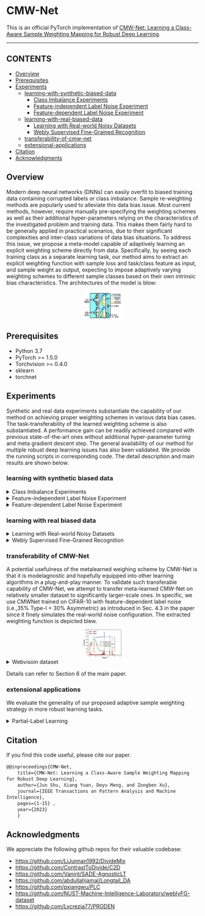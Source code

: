 # CMW-Net
This is an official PyTorch implementation of [CMW-Net: Learning a Class-Aware Sample Weighting Mapping for Robust Deep Learning](https://arxiv.org/pdf/2202.05613.pdf).
****
## CONTENTS

* [Overview](#overview)
* [Prerequisites](#prerequisites)
* [Experiments](#experiments)
    * [learning-with-synthetic-biased-data](#learning-with-synthetic-biased-data)
        * [Class Imbalance Experiments](#Class-Imbalance-Experiments)
        * [Feature-independent Label Noise Experiment](#Feature-independent-Label-Noise-Experiment)
        * [Feature-dependent Label Noise Experiment](#Feature-dependent-Label-Noise-Experiment)
    * [learning-with-real-biased-data](#learning-with-real-biased-data)
        * [Learning with Real-world Noisy Datasets](#Learning-with-Real-world-Noisy-Datasets)
        * [Webly Supervised Fine-Grained Recognition](#Webly-Supervised-Fine-Grained-Recognition)
    * [transferability-of-cmw-net](#transferability-of-cmw-net)
    * [extensional-applications](#extensional-applications)
        <!-- * [Partial-Label Learning](#Partial-Label_Learning) -->
* [Citation](#citation)
* [Acknowledgments](#acknowledgments)

## Overview

Modern deep neural networks (DNNs) can easily overfit to biased training data containing corrupted labels or class imbalance.
Sample re-weighting methods are popularly used to alleviate this data bias issue. Most current methods, however, require manually
pre-specifying the weighting schemes as well as their additional hyper-parameters relying on the characteristics of the investigated
problem and training data. This makes them fairly hard to be generally applied in practical scenarios, due to their significant complexities
and inter-class variations of data bias situations. To address this issue, we propose a meta-model capable of adaptively learning an explicit weighting scheme directly from data. Specifically, by seeing each training class as a separate learning task, our method aims to extract an explicit weighting function with sample loss and task/class feature as input, and sample weight as output, expecting to impose adaptively varying weighting schemes to different sample classes based on their own intrinsic bias characteristics. The architectures of the model is blow:
<div  align="center">    
    <img src="fig/weightnet_class.jpg" width="20%" height="20%" align=center />
</div>

## Prerequisites
* Python 3.7
* PyTorch >= 1.5.0
* Torchvision >= 0.4.0
* sklearn
* torchnet
    
## Experiments
Synthetic and real data experiments substantiate the capability of our method on achieving proper weighting schemes in various data bias cases. The task-transferability of the learned weighting scheme is also substantiated. A performance gain can be readily achieved
compared with previous state-of-the-art ones without additional hyper-parameter tuning and meta gradient descent step. The general availability of our method for multiple robust deep learning issues has also been validated. We provide the running scripts in corresponding code. The detail description and main results are shown below.

### learning with synthetic biased data
<details>
  <summary> <a id='Class-Imbalance-Experiments'>Class Imbalance Experiments</a></summary>

You can repeat the results of Class Imbalance Experiments(TABLE 1 in the paper) by

```
cd section4/Class_Imbalance
bash table1.sh
```

The main results are shown below:
<style type="text/css">
.tg  {border-collapse:collapse;border-spacing:0;}
.tg td{border-color:black;border-style:solid;border-width:1px;font-family:Arial, sans-serif;font-size:14px;
  overflow:hidden;padding:10px 20px;word-break:normal;}
.tg th{border-color:black;border-style:solid;border-width:1px;font-family:Arial, sans-serif;font-size:14px;
  font-weight:normal;overflow:hidden;padding:10px 20px;word-break:normal;}
.tg .tg-c3ow{border-color:inherit;text-align:center;vertical-align:top}
.tg .tg-0pky{border-color:inherit;text-align:left;vertical-align:top}
.tg .tg-7btt{border-color:inherit;font-weight:bold;text-align:center;vertical-align:top}
</style>
<table class="tg">
<thead>
  <tr>
    <th class="tg-0pky">Dataset Name </th>
    <th class="tg-c3ow" colspan="6">CIFAR-10-LT </th>
    <th class="tg-c3ow" colspan="6">CIFAR-100-LT</th>
  </tr>
</thead>
<tbody>
  <tr>
    <td class="tg-0pky">Imbalance factor </td>
    <td class="tg-c3ow">200 </td>
    <td class="tg-c3ow">100 </td>
    <td class="tg-c3ow">50 </td>
    <td class="tg-c3ow">20 </td>
    <td class="tg-c3ow">10 </td>
    <td class="tg-c3ow">1 </td>
    <td class="tg-c3ow">200 </td>
    <td class="tg-c3ow">100 </td>
    <td class="tg-c3ow">50 </td>
    <td class="tg-c3ow">20 </td>
    <td class="tg-c3ow">10 </td>
    <td class="tg-c3ow">1</td>
  </tr>
  <tr>
    <td class="tg-0pky">ERM </td>
    <td class="tg-c3ow">34.32 </td>
    <td class="tg-c3ow">29.64 </td>
    <td class="tg-c3ow">25.19 </td>
    <td class="tg-c3ow">17.77 </td>
    <td class="tg-c3ow">13.61 </td>
    <td class="tg-c3ow">7.53 </td>
    <td class="tg-c3ow">65.16 </td>
    <td class="tg-c3ow">61.68 </td>
    <td class="tg-c3ow">56.15 </td>
    <td class="tg-c3ow">48.86 </td>
    <td class="tg-c3ow">44.29 </td>
    <td class="tg-c3ow">29.50</td>
  </tr>
  <tr>
    <td class="tg-0pky">Focal loss</td>
    <td class="tg-c3ow">34.71 </td>
    <td class="tg-c3ow">29.62 </td>
    <td class="tg-c3ow">23.29 </td>
    <td class="tg-c3ow">17.24 </td>
    <td class="tg-c3ow">13.34 </td>
    <td class="tg-c3ow">6.97 </td>
    <td class="tg-c3ow">64.38 </td>
    <td class="tg-c3ow">61.59 </td>
    <td class="tg-c3ow">55.68 </td>
    <td class="tg-c3ow">48.05 </td>
    <td class="tg-c3ow">44.22 </td>
    <td class="tg-c3ow">28.85</td>
  </tr>
  <tr>
    <td class="tg-0pky">CB loss</td>
    <td class="tg-c3ow">31.11 </td>
    <td class="tg-c3ow">27.63 </td>
    <td class="tg-c3ow">21.95 </td>
    <td class="tg-c3ow">15.64 </td>
    <td class="tg-c3ow">13.23 </td>
    <td class="tg-c3ow">7.53 </td>
    <td class="tg-c3ow">64.44 </td>
    <td class="tg-c3ow">61.23 </td>
    <td class="tg-c3ow">55.21 </td>
    <td class="tg-c3ow">48.06 </td>
    <td class="tg-c3ow">42.43 </td>
    <td class="tg-c3ow">29.37</td>
  </tr>
  <tr>
    <td class="tg-0pky">LDAM loss</td>
    <td class="tg-c3ow">- </td>
    <td class="tg-c3ow">26.65 </td>
    <td class="tg-c3ow">- </td>
    <td class="tg-c3ow">- </td>
    <td class="tg-c3ow">13.04 </td>
    <td class="tg-c3ow">- </td>
    <td class="tg-c3ow">60.40 </td>
    <td class="tg-c3ow">- </td>
    <td class="tg-c3ow">- </td>
    <td class="tg-c3ow">- </td>
    <td class="tg-c3ow">43.09 </td>
    <td class="tg-c3ow">-</td>
  </tr>
  <tr>
    <td class="tg-0pky">L2RW</td>
    <td class="tg-c3ow">33.49 </td>
    <td class="tg-c3ow">25.84 </td>
    <td class="tg-c3ow">21.07 </td>
    <td class="tg-c3ow">16.90 </td>
    <td class="tg-c3ow">14.81 </td>
    <td class="tg-c3ow">10.75 </td>
    <td class="tg-c3ow">66.62 </td>
    <td class="tg-c3ow">59.77 </td>
    <td class="tg-c3ow">55.56 </td>
    <td class="tg-c3ow">48.36 </td>
    <td class="tg-c3ow">46.27 </td>
    <td class="tg-c3ow">35.89</td>
  </tr>
  <tr>
    <td class="tg-0pky">MW-Net </td>
    <td class="tg-c3ow">32.80 </td>
    <td class="tg-c3ow">26.43 </td>
    <td class="tg-c3ow">20.90 </td>
    <td class="tg-c3ow">15.55 </td>
    <td class="tg-c3ow">12.45 </td>
    <td class="tg-c3ow">7.19 </td>
    <td class="tg-c3ow">63.38 </td>
    <td class="tg-c3ow">58.39 </td>
    <td class="tg-c3ow">54.34 </td>
    <td class="tg-c3ow">46.96 </td>
    <td class="tg-c3ow">41.09 </td>
    <td class="tg-c3ow">29.90</td>
  </tr>
  <tr>
    <td class="tg-0pky">MCW with CE loss</td>
    <td class="tg-c3ow">29.34 </td>
    <td class="tg-c3ow">23.59 </td>
    <td class="tg-c3ow">19.49 </td>
    <td class="tg-c3ow">13.54 </td>
    <td class="tg-c3ow">11.15 </td>
    <td class="tg-7btt">7.21 </td>
    <td class="tg-7btt">60.69 </td>
    <td class="tg-c3ow">56.65 </td>
    <td class="tg-c3ow">51.47 </td>
    <td class="tg-c3ow">44.38 </td>
    <td class="tg-c3ow">40.42 </td>
    <td class="tg-c3ow">-</td>
  </tr>
  <tr>
    <td class="tg-0pky">CMW-Net with CE loss </td>
    <td class="tg-7btt">27.80 </td>
    <td class="tg-7btt">21.15 </td>
    <td class="tg-7btt">17.26 </td>
    <td class="tg-7btt">12.45 </td>
    <td class="tg-7btt">10.97 </td>
    <td class="tg-c3ow">8.30 </td>
    <td class="tg-c3ow">60.85 </td>
    <td class="tg-7btt">55.25 </td>
    <td class="tg-7btt">49.73 </td>
    <td class="tg-7btt">43.06 </td>
    <td class="tg-7btt">39.41 </td>
    <td class="tg-c3ow">30.81</td>
  </tr>
  <tr>
    <td class="tg-0pky">MCW with LDAM loss</td>
    <td class="tg-7btt">25.10 </td>
    <td class="tg-c3ow">20.00 </td>
    <td class="tg-c3ow">17.77 </td>
    <td class="tg-c3ow">15.63 </td>
    <td class="tg-c3ow">12.60 </td>
    <td class="tg-c3ow">10.29 </td>
    <td class="tg-c3ow">60.47 </td>
    <td class="tg-c3ow">55.92 </td>
    <td class="tg-7btt">50.84 </td>
    <td class="tg-c3ow">47.62 </td>
    <td class="tg-c3ow">42.00 </td>
    <td class="tg-c3ow">-</td>
  </tr>
  <tr>
    <td class="tg-0pky">CMW-Net with LDAM loss </td>
    <td class="tg-c3ow">25.57 </td>
    <td class="tg-7btt">19.95 </td>
    <td class="tg-7btt">17.66 </td>
    <td class="tg-7btt">13.08 </td>
    <td class="tg-7btt">11.42 </td>
    <td class="tg-7btt">7.04 </td>
    <td class="tg-7btt">59.81 </td>
    <td class="tg-7btt">55.87 </td>
    <td class="tg-c3ow">51.14 </td>
    <td class="tg-7btt">45.26 </td>
    <td class="tg-7btt">40.32 </td>
    <td class="tg-7btt">29.19</td>
  </tr>
  <tr>
    <td class="tg-0pky">SADE</td>
    <td class="tg-c3ow">19.37 </td>
    <td class="tg-c3ow">16.78 </td>
    <td class="tg-c3ow">14.81 </td>
    <td class="tg-c3ow">11.78 </td>
    <td class="tg-c3ow">9.88 </td>
    <td class="tg-c3ow">7.72 </td>
    <td class="tg-c3ow">54.78 </td>
    <td class="tg-c3ow">50.20 </td>
    <td class="tg-c3ow">46.12 </td>
    <td class="tg-c3ow">40.06 </td>
    <td class="tg-c3ow">36.40 </td>
    <td class="tg-c3ow">28.08</td>
  </tr>
  <tr>
    <td class="tg-0pky">CMW-Net with SADE </td>
    <td class="tg-7btt">19.11 </td>
    <td class="tg-7btt">16.04 </td>
    <td class="tg-7btt">13.54 </td>
    <td class="tg-7btt">10.25 </td>
    <td class="tg-7btt">9.39 </td>
    <td class="tg-7btt">5.39 </td>
    <td class="tg-7btt">54.59 </td>
    <td class="tg-7btt">49.50 </td>
    <td class="tg-7btt">46.01 </td>
    <td class="tg-7btt">39.42 </td>
    <td class="tg-7btt">34.78 </td>
    <td class="tg-7btt">27.50</td>
  </tr>
</tbody>
</table>

Details can refer to Section 4.1 of the main paper.

</details>

<details>
  <summary> <a id='Feature-independent-Label-Noise-Experiment'>Feature-independent Label Noise Experiment</a> </summary>


You can repeat the results of Feature-independent Label Noise Experiment(TABLE 2 and TABLE 3 in the paper) by

```
cd section4/Feature-independent_Label_Noise
bash table2.sh
```
The main results are shown below:
<style type="text/css">
.tg  {border-collapse:collapse;border-spacing:0;}
.tg td{border-color:black;border-style:solid;border-width:1px;font-family:Arial, sans-serif;font-size:14px;
  overflow:hidden;padding:10px 5px;word-break:normal;}
.tg th{border-color:black;border-style:solid;border-width:1px;font-family:Arial, sans-serif;font-size:14px;
  font-weight:normal;overflow:hidden;padding:10px 5px;word-break:normal;}
.tg .tg-9wq8{border-color:inherit;text-align:center;vertical-align:middle}
.tg .tg-uzvj{border-color:inherit;font-weight:bold;text-align:center;vertical-align:middle}
</style>
<table class="tg">
<thead>
  <tr>
    <th class="tg-9wq8" rowspan="2">Datasets</th>
    <th class="tg-9wq8" rowspan="2">Noise</th>
    <th class="tg-9wq8" colspan="4">Symmetric Noise</th>
    <th class="tg-9wq8" colspan="4">Asymmetric Noise</th>
  </tr>
  <tr>
    <th class="tg-9wq8">0.2</th>
    <th class="tg-9wq8">0.4</th>
    <th class="tg-9wq8">0.6</th>
    <th class="tg-9wq8">0.8</th>
    <th class="tg-9wq8">0.2</th>
    <th class="tg-9wq8">0.4</th>
    <th class="tg-9wq8">0.6</th>
    <th class="tg-9wq8">0.8</th>
  </tr>
</thead>
<tbody>
  <tr>
    <td class="tg-9wq8" rowspan="9">CIFAR-10</td>
    <td class="tg-9wq8">ERM </td>
    <td class="tg-9wq8">86.98 ± 0.12 </td>
    <td class="tg-9wq8">77.52 ± 0.41 </td>
    <td class="tg-9wq8">73.63 ± 0.85 </td>
    <td class="tg-9wq8">53.82 ± 1.04 </td>
    <td class="tg-9wq8">83.60 ± 0.24 </td>
    <td class="tg-9wq8">77.85 ± 0.98 </td>
    <td class="tg-9wq8">69.69 ± 0.72 </td>
    <td class="tg-9wq8">55.20 ± 0.28</td>
  </tr>
  <tr>
    <td class="tg-9wq8">Forward</td>
    <td class="tg-9wq8">87.99 ± 0.36 </td>
    <td class="tg-9wq8">83.25 ± 0.38 </td>
    <td class="tg-9wq8">74.96 ± 0.65 </td>
    <td class="tg-9wq8">54.64 ± 0.44 </td>
    <td class="tg-9wq8">91.34 ± 0.28 </td>
    <td class="tg-9wq8">89.87 ± 0.61 </td>
    <td class="tg-9wq8">87.24 ± 0.96 </td>
    <td class="tg-9wq8">81.07 ± 1.92</td>
  </tr>
  <tr>
    <td class="tg-9wq8">GCE</td>
    <td class="tg-9wq8">89.99 ± 0.16 </td>
    <td class="tg-9wq8">87.31 ± 0.53 </td>
    <td class="tg-9wq8">82.15 ± 0.47 </td>
    <td class="tg-9wq8">57.36 ± 2.08 </td>
    <td class="tg-9wq8">89.75 ± 1.53 </td>
    <td class="tg-9wq8">87.75 ± 0.36 </td>
    <td class="tg-9wq8">67.21 ± 3.64 </td>
    <td class="tg-9wq8">57.46 ± 0.31</td>
  </tr>
  <tr>
    <td class="tg-9wq8">M-correction</td>
    <td class="tg-9wq8">93.80 ± 0.23 </td>
    <td class="tg-9wq8">92.53 ± 0.11 </td>
    <td class="tg-9wq8">90.30 ± 0.34 </td>
    <td class="tg-9wq8">86.80 ± 0.11 </td>
    <td class="tg-9wq8">92.15 ± 0.18 </td>
    <td class="tg-9wq8">91.76 ± 0.57 </td>
    <td class="tg-9wq8">87.59 ± 0.33 </td>
    <td class="tg-9wq8">67.78 ± 1.22</td>
  </tr>
  <tr>
    <td class="tg-9wq8">DivideMix</td>
    <td class="tg-9wq8">95.70 ± 0.31 </td>
    <td class="tg-9wq8">95.00 ± 0.17 </td>
    <td class="tg-9wq8">94.23 ± 0.23 </td>
    <td class="tg-uzvj">92.90 ± 0.31 </td>
    <td class="tg-9wq8">93.96 ± 0.21 </td>
    <td class="tg-9wq8">91.80 ± 0.78 </td>
    <td class="tg-9wq8">80.14 ± 0.45 </td>
    <td class="tg-9wq8">59.23 ± 0.38</td>
  </tr>
  <tr>
    <td class="tg-9wq8">L2RW</td>
    <td class="tg-9wq8">89.45 ± 0.62 </td>
    <td class="tg-9wq8">87.18 ± 0.84 </td>
    <td class="tg-9wq8">81.57 ± 0.66 </td>
    <td class="tg-9wq8">58.59 ± 1.84 </td>
    <td class="tg-9wq8">90.46 ± 0.56 </td>
    <td class="tg-9wq8">89.76 ± 0.53 </td>
    <td class="tg-9wq8">88.22 ± 0.71 </td>
    <td class="tg-9wq8">85.17 ± 0.31</td>
  </tr>
  <tr>
    <td class="tg-9wq8">MW-Net</td>
    <td class="tg-9wq8">90.46 ± 0.52 </td>
    <td class="tg-9wq8">86.53 ± 0.57 </td>
    <td class="tg-9wq8">82.98 ± 0.34 </td>
    <td class="tg-9wq8">64.41 ± 0.92 </td>
    <td class="tg-9wq8">92.69 ± 0.24 </td>
    <td class="tg-9wq8">90.17 ± 0.11 </td>
    <td class="tg-9wq8">68.55 ± 0.76 </td>
    <td class="tg-9wq8">58.29 ± 1.33</td>
  </tr>
  <tr>
    <td class="tg-9wq8">CMW-Net </td>
    <td class="tg-9wq8">91.09 ± 0.54 </td>
    <td class="tg-9wq8">86.91 ± 0.37 </td>
    <td class="tg-9wq8">83.33 ± 0.55 </td>
    <td class="tg-9wq8">64.80 ± 0.72 </td>
    <td class="tg-9wq8">93.02 ± 0.25 </td>
    <td class="tg-9wq8">92.70 ± 0.32 </td>
    <td class="tg-9wq8">91.28 ± 0.40 </td>
    <td class="tg-9wq8">87.50 ± 0.26</td>
  </tr>
  <tr>
    <td class="tg-9wq8">CMW-Net-SL </td>
    <td class="tg-uzvj">96.20 ± 0.33 </td>
    <td class="tg-uzvj">95.29 ± 0.14 </td>
    <td class="tg-uzvj">94.51 ± 0.32 </td>
    <td class="tg-9wq8">92.10 ± 0.76 </td>
    <td class="tg-uzvj">95.48 ± 0.29 </td>
    <td class="tg-uzvj">94.51 ± 0.52 </td>
    <td class="tg-uzvj">94.18 ± 0.21 </td>
    <td class="tg-uzvj">93.07 ± 0.24</td>
  </tr>
  <tr>
    <td class="tg-9wq8" rowspan="9">CIFAR-100</td>
    <td class="tg-9wq8">ERM </td>
    <td class="tg-9wq8">60.38 ± 0.75 </td>
    <td class="tg-9wq8">46.92 ± 0.51 </td>
    <td class="tg-9wq8">31.82 ± 1.16 </td>
    <td class="tg-9wq8">8.29 ± 3.24 </td>
    <td class="tg-9wq8">61.05 ± 0.11 </td>
    <td class="tg-9wq8">50.30 ± 1.11 </td>
    <td class="tg-9wq8">37.34 ± 1.80 </td>
    <td class="tg-9wq8">12.46 ± 0.43</td>
  </tr>
  <tr>
    <td class="tg-9wq8">Forward</td>
    <td class="tg-9wq8">63.71 ± 0.49 </td>
    <td class="tg-9wq8">49.34 ± 0.60 </td>
    <td class="tg-9wq8">37.90 ± 0.76 </td>
    <td class="tg-9wq8">9.57 ± 1.01 </td>
    <td class="tg-9wq8">64.97 ± 0.47 </td>
    <td class="tg-9wq8">52.37 ± 0.71 </td>
    <td class="tg-9wq8">44.58 ± 0.60 </td>
    <td class="tg-9wq8">15.84 ± 0.62</td>
  </tr>
  <tr>
    <td class="tg-9wq8">GCE</td>
    <td class="tg-9wq8">68.02 ± 1.05 </td>
    <td class="tg-9wq8">64.18 ± 0.30 </td>
    <td class="tg-9wq8">54.46 ± 0.31 </td>
    <td class="tg-9wq8">15.61 ± 0.97 </td>
    <td class="tg-9wq8">66.15 ± 0.44 </td>
    <td class="tg-9wq8">56.85 ± 0.72 </td>
    <td class="tg-9wq8">40.58 ± 0.47 </td>
    <td class="tg-9wq8">15.82 ± 0.63</td>
  </tr>
  <tr>
    <td class="tg-9wq8">M-correction</td>
    <td class="tg-9wq8">73.90 ± 0.14 </td>
    <td class="tg-9wq8">70.10 ± 0.14 </td>
    <td class="tg-9wq8">59.50 ± 0.35 </td>
    <td class="tg-9wq8">48.20 ± 0.23 </td>
    <td class="tg-9wq8">71.85 ± 0.19 </td>
    <td class="tg-9wq8">70.83 ± 0.48 </td>
    <td class="tg-9wq8">60.51 ± 0.52 </td>
    <td class="tg-9wq8">16.06 ± 0.33</td>
  </tr>
  <tr>
    <td class="tg-9wq8">DivideMix</td>
    <td class="tg-9wq8">76.90 ± 0.21 </td>
    <td class="tg-9wq8">75.20 ± 0.12 </td>
    <td class="tg-9wq8">72.00 ± 0.33 </td>
    <td class="tg-uzvj">59.60 ± 0.21 </td>
    <td class="tg-9wq8">76.12 ± 0.44 </td>
    <td class="tg-9wq8">73.47 ± 0.63 </td>
    <td class="tg-9wq8">45.83 ± 0.83 </td>
    <td class="tg-9wq8">16.98 ± 0.40</td>
  </tr>
  <tr>
    <td class="tg-9wq8">L2RW</td>
    <td class="tg-9wq8">65.32 ± 0.42 </td>
    <td class="tg-9wq8">55.75 ± 0.81 </td>
    <td class="tg-9wq8">41.16 ± 0.85 </td>
    <td class="tg-9wq8">16.80 ± 0.22 </td>
    <td class="tg-9wq8">65.93 ± 0.17 </td>
    <td class="tg-9wq8">62.48 ± 0.56 </td>
    <td class="tg-9wq8">51.66 ± 0.49 </td>
    <td class="tg-9wq8">12.40 ± 0.61</td>
  </tr>
  <tr>
    <td class="tg-9wq8">MW-Net</td>
    <td class="tg-9wq8">69.93 ± 0.40 </td>
    <td class="tg-9wq8">65.29 ± 0.43 </td>
    <td class="tg-9wq8">55.59 ± 1.07 </td>
    <td class="tg-9wq8">27.63 ± 0.56 </td>
    <td class="tg-9wq8">69.80 ± 0.34 </td>
    <td class="tg-9wq8">64.88 ± 0.63 </td>
    <td class="tg-9wq8">56.89 ± 0.95 </td>
    <td class="tg-9wq8">17.05 ± 0.52</td>
  </tr>
  <tr>
    <td class="tg-9wq8">CMW-Net </td>
    <td class="tg-9wq8">70.11 ± 0.19 </td>
    <td class="tg-9wq8">65.84 ± 0.50 </td>
    <td class="tg-9wq8">56.93 ± 0.38 </td>
    <td class="tg-9wq8">28.36 ± 0.67 </td>
    <td class="tg-9wq8">71.07 ± 0.56 </td>
    <td class="tg-9wq8">66.15 ± 0.51 </td>
    <td class="tg-9wq8">58.21 ± 0.78 </td>
    <td class="tg-9wq8">17.41 ± 0.16</td>
  </tr>
  <tr>
    <td class="tg-9wq8">CMW-Net-SL </td>
    <td class="tg-uzvj">77.84 ± 0.12 </td>
    <td class="tg-uzvj">76.25 ± 0.67 </td>
    <td class="tg-uzvj">72.61 ± 0.92 </td>
    <td class="tg-9wq8">55.21 ± 0.31 </td>
    <td class="tg-uzvj">77.73 ± 0.37 </td>
    <td class="tg-uzvj">75.69 ± 0.68 </td>
    <td class="tg-uzvj">61.54 ± 0.72 </td>
    <td class="tg-uzvj">18.34 ± 0.21</td>
  </tr>
</tbody>
</table>

<style type="text/css">
.tg  {border-collapse:collapse;border-spacing:0;}
.tg td{border-color:black;border-style:solid;border-width:1px;font-family:Arial, sans-serif;font-size:14px;
  overflow:hidden;padding:10px 20px;word-break:normal;}
.tg th{border-color:black;border-style:solid;border-width:1px;font-family:Arial, sans-serif;font-size:14px;
  font-weight:normal;overflow:hidden;padding:10px 20px;word-break:normal;}
.tg .tg-9wq8{border-color:inherit;text-align:center;vertical-align:middle}
.tg .tg-nrix{text-align:center;vertical-align:middle}
.tg .tg-uzvj{border-color:inherit;font-weight:bold;text-align:center;vertical-align:middle}
</style>
<table class="tg">
<thead>
  <tr>
    <th class="tg-9wq8" rowspan="2">Datasets</th>
    <th class="tg-9wq8" rowspan="2">Noise</th>
    <th class="tg-9wq8" colspan="4">Symmetric</th>
    <th class="tg-9wq8">Asy. Noise</th>
  </tr>
  <tr>
    <th class="tg-9wq8">0.2 </th>
    <th class="tg-9wq8">0.5 </th>
    <th class="tg-9wq8">0.8 </th>
    <th class="tg-9wq8">0.9 </th>
    <th class="tg-9wq8">0.4</th>
  </tr>
</thead>
<tbody>
  <tr>
    <td class="tg-9wq8" rowspan="8">CIFAR-10</td>
    <td class="tg-9wq8">DivideMix</td>
    <td class="tg-9wq8">95.7 </td>
    <td class="tg-9wq8">94.4 </td>
    <td class="tg-9wq8">92.9 </td>
    <td class="tg-9wq8">75.4 </td>
    <td class="tg-9wq8">92.1</td>
  </tr>
  <tr>
    <td class="tg-9wq8">ELR+</td>
    <td class="tg-9wq8">94.6 </td>
    <td class="tg-9wq8">93.8 </td>
    <td class="tg-9wq8">93.1 </td>
    <td class="tg-9wq8">75.2 </td>
    <td class="tg-9wq8">92.7</td>
  </tr>
  <tr>
    <td class="tg-9wq8">REED</td>
    <td class="tg-9wq8">95.7 </td>
    <td class="tg-9wq8">95.4 </td>
    <td class="tg-9wq8">94.1 </td>
    <td class="tg-9wq8">93.5 </td>
    <td class="tg-9wq8">-</td>
  </tr>
  <tr>
    <td class="tg-9wq8">AugDesc</td>
    <td class="tg-9wq8">96.2 </td>
    <td class="tg-9wq8">95.1 </td>
    <td class="tg-9wq8">93.6 </td>
    <td class="tg-9wq8">91.8 </td>
    <td class="tg-9wq8">94.3</td>
  </tr>
  <tr>
    <td class="tg-9wq8">C2D</td>
    <td class="tg-9wq8">96.2 </td>
    <td class="tg-9wq8">95.1 </td>
    <td class="tg-9wq8">94.3 </td>
    <td class="tg-9wq8">93.4 </td>
    <td class="tg-9wq8">90.8</td>
  </tr>
  <tr>
    <td class="tg-9wq8">Two-step</td>
    <td class="tg-9wq8">96.2 </td>
    <td class="tg-9wq8">95.3 </td>
    <td class="tg-9wq8">93.7 </td>
    <td class="tg-uzvj">92.7 </td>
    <td class="tg-9wq8">92.4</td>
  </tr>
  <tr>
    <td class="tg-9wq8">CMW-Net-SL </td>
    <td class="tg-9wq8">96.2 </td>
    <td class="tg-9wq8">95.1 </td>
    <td class="tg-9wq8">92.1 </td>
    <td class="tg-9wq8">48.0 </td>
    <td class="tg-9wq8">94.5</td>
  </tr>
  <tr>
    <td class="tg-9wq8">CMW-Net-SL+ </td>
    <td class="tg-uzvj">96.6 </td>
    <td class="tg-uzvj">96.2 </td>
    <td class="tg-uzvj">95.4 </td>
    <td class="tg-uzvj">93.7 </td>
    <td class="tg-uzvj">96.0</td>
  </tr>
  <tr>
    <td class="tg-9wq8" rowspan="8">CIFAR-100</td>
    <td class="tg-9wq8">DivideMix</td>
    <td class="tg-9wq8">77.3 </td>
    <td class="tg-9wq8">74.6 </td>
    <td class="tg-9wq8">60.2 </td>
    <td class="tg-9wq8">31.5 </td>
    <td class="tg-9wq8">72.1</td>
  </tr>
  <tr>
    <td class="tg-9wq8">ELR+</td>
    <td class="tg-uzvj">77.5 </td>
    <td class="tg-uzvj">72.4 </td>
    <td class="tg-uzvj">58.2 </td>
    <td class="tg-9wq8">30.8 </td>
    <td class="tg-uzvj">76.5</td>
  </tr>
  <tr>
    <td class="tg-9wq8">REED</td>
    <td class="tg-9wq8">76.5 </td>
    <td class="tg-9wq8">72.2 </td>
    <td class="tg-9wq8">66.5 </td>
    <td class="tg-9wq8">59.4 </td>
    <td class="tg-9wq8">-</td>
  </tr>
  <tr>
    <td class="tg-9wq8">AugDesc</td>
    <td class="tg-9wq8">79.2 </td>
    <td class="tg-9wq8">77.0 </td>
    <td class="tg-9wq8">66.1 </td>
    <td class="tg-9wq8">40.9 </td>
    <td class="tg-9wq8">76.8</td>
  </tr>
  <tr>
    <td class="tg-9wq8">C2D</td>
    <td class="tg-9wq8">78.3 </td>
    <td class="tg-9wq8">76.1 </td>
    <td class="tg-9wq8">67.4 </td>
    <td class="tg-9wq8">58.5 </td>
    <td class="tg-9wq8">75.1</td>
  </tr>
  <tr>
    <td class="tg-9wq8">Two-step</td>
    <td class="tg-9wq8">79.1 </td>
    <td class="tg-9wq8">78.2 </td>
    <td class="tg-9wq8">70.1 </td>
    <td class="tg-9wq8">53.2 </td>
    <td class="tg-9wq8">65.5</td>
  </tr>
  <tr>
    <td class="tg-9wq8">CMW-Net-SL </td>
    <td class="tg-9wq8">77.84 </td>
    <td class="tg-9wq8">76.2 </td>
    <td class="tg-9wq8">55.2 </td>
    <td class="tg-uzvj">21.2 </td>
    <td class="tg-9wq8">75.7</td>
  </tr>
  <tr>
    <td class="tg-9wq8">CMW-Net-SL+ </td>
    <td class="tg-uzvj">80.2 </td>
    <td class="tg-uzvj">78.2 </td>
    <td class="tg-uzvj">71.1 </td>
    <td class="tg-uzvj">64.6 </td>
    <td class="tg-uzvj">77.2</td>
  </tr>
</tbody>
</table>

Details can refer to Section 4.2 of the main paper.

</details>

<details>
  <summary> <a id='Feature-dependent-Label-Noise-Experiment'>Feature-dependent Label Noise Experiment</a> </summary>

You can repeat the results of TABLE 4 in the paper by
```
cd section4/Feature-dependent_Label_Noise
bash table4.sh
```
The main results are shown below:
<style type="text/css">
.tg  {border-collapse:collapse;border-spacing:0;}
.tg td{border-color:black;border-style:solid;border-width:1px;font-family:Arial, sans-serif;font-size:14px;
  overflow:hidden;padding:10px 5px;word-break:normal;}
.tg th{border-color:black;border-style:solid;border-width:1px;font-family:Arial, sans-serif;font-size:14px;
  font-weight:normal;overflow:hidden;padding:10px 5px;word-break:normal;}
.tg .tg-cly1{text-align:left;vertical-align:middle}
</style>
<table class="tg">
<thead>
  <tr>
    <th class="tg-cly1">Datasets </th>
    <th class="tg-cly1">Noise </th>
    <th class="tg-cly1">ERM </th>
    <th class="tg-cly1">LRT</th>
    <th class="tg-cly1">GCE</th>
    <th class="tg-cly1">MW-Net</th>
    <th class="tg-cly1">PLC</th>
    <th class="tg-cly1">CMW-Net </th>
    <th class="tg-cly1">CMW-Net-SL</th>
  </tr>
</thead>
<tbody>
  <tr>
    <td class="tg-cly1" rowspan="6">CIFAR-10</td>
    <td class="tg-cly1">Type-I (35%) </td>
    <td class="tg-cly1">78.11 ± 0.74 </td>
    <td class="tg-cly1">80.98 ± 0.80 </td>
    <td class="tg-cly1">80.65 ± 0.39 </td>
    <td class="tg-cly1">82.20 ± 0.40 </td>
    <td class="tg-cly1">82.80 ± 0.27 </td>
    <td class="tg-cly1">82.27 ± 0.33 </td>
    <td class="tg-cly1">84.23 ± 0.17</td>
  </tr>
  <tr>
    <td class="tg-cly1">Type-I (70%) </td>
    <td class="tg-cly1">41.98 ± 1.96 </td>
    <td class="tg-cly1">41.52 ± 4.53 </td>
    <td class="tg-cly1">36.52 ± 1.62 </td>
    <td class="tg-cly1">38.85 ± 0.67 </td>
    <td class="tg-cly1">42.74 ± 2.14 </td>
    <td class="tg-cly1">42.23 ± 0.69 </td>
    <td class="tg-cly1">44.19 ± 0.69</td>
  </tr>
  <tr>
    <td class="tg-cly1">Type-II (35%) </td>
    <td class="tg-cly1">76.65 ± 0.57 </td>
    <td class="tg-cly1">80.74 ± 0.25 </td>
    <td class="tg-cly1">77.60 ± 0.88 </td>
    <td class="tg-cly1">81.28 ± 0.56 </td>
    <td class="tg-cly1">81.54 ± 0.47 </td>
    <td class="tg-cly1">81.69 ± 0.57 </td>
    <td class="tg-cly1">83.12 ± 0.40</td>
  </tr>
  <tr>
    <td class="tg-cly1">Type-II (70%) </td>
    <td class="tg-cly1">45.57 ± 1.12 </td>
    <td class="tg-cly1">81.08 ± 0.35 </td>
    <td class="tg-cly1">40.30 ± 1.46 </td>
    <td class="tg-cly1">42.15 ± 1.07 </td>
    <td class="tg-cly1">46.04 ± 2.20 </td>
    <td class="tg-cly1">46.30 ± 0.77 </td>
    <td class="tg-cly1">48.26 ± 0.88</td>
  </tr>
  <tr>
    <td class="tg-cly1">Type-III (35%) </td>
    <td class="tg-cly1">76.89 ± 0.79 </td>
    <td class="tg-cly1">76.89 ± 0.79 </td>
    <td class="tg-cly1">79.18 ± 0.61 </td>
    <td class="tg-cly1">81.57 ± 0.73 </td>
    <td class="tg-cly1">81.50 ± 0.50 </td>
    <td class="tg-cly1">81.52 ± 0.38 </td>
    <td class="tg-cly1">83.10 ± 0.34</td>
  </tr>
  <tr>
    <td class="tg-cly1">Type-III (70%) </td>
    <td class="tg-cly1">43.32 ± 1.00 </td>
    <td class="tg-cly1">44.47 ± 1.23 </td>
    <td class="tg-cly1">37.10 ± 0.59 </td>
    <td class="tg-cly1">42.43 ± 1.27 </td>
    <td class="tg-cly1">45.05 ± 1.13 </td>
    <td class="tg-cly1">43.76 ± 0.96 </td>
    <td class="tg-cly1">45.15 ± 0.91</td>
  </tr>
  <tr>
    <td class="tg-cly1" rowspan="6">CIFAR-100</td>
    <td class="tg-cly1">Type-I (35%) </td>
    <td class="tg-cly1">57.68 ± 0.29 </td>
    <td class="tg-cly1">56.74 ± 0.34 </td>
    <td class="tg-cly1">58.37 ± 0.18 </td>
    <td class="tg-cly1">62.10 ± 0.50 </td>
    <td class="tg-cly1">60.01 ± 0.43 </td>
    <td class="tg-cly1">62.43 ± 0.38 </td>
    <td class="tg-cly1">64.01 ± 0.11</td>
  </tr>
  <tr>
    <td class="tg-cly1">Type-I (70%) </td>
    <td class="tg-cly1">39.32 ± 0.43 </td>
    <td class="tg-cly1">45.29 ± 0.43 </td>
    <td class="tg-cly1">40.01 ± 0.71 </td>
    <td class="tg-cly1">44.71 ± 0.49 </td>
    <td class="tg-cly1">45.92 ± 0.61 </td>
    <td class="tg-cly1">46.68 ± 0.64 </td>
    <td class="tg-cly1">47.62 ± 0.44</td>
  </tr>
  <tr>
    <td class="tg-cly1">Type-II (35%) </td>
    <td class="tg-cly1">57.83 ± 0.25 </td>
    <td class="tg-cly1">57.25 ± 0.68 </td>
    <td class="tg-cly1">58.11 ± 1.05 </td>
    <td class="tg-cly1">63.78 ± 0.24 </td>
    <td class="tg-cly1">63.68 ± 0.29 </td>
    <td class="tg-cly1">64.08 ± 0.26 </td>
    <td class="tg-cly1">64.13 ± 0.19</td>
  </tr>
  <tr>
    <td class="tg-cly1">Type-II (70%) </td>
    <td class="tg-cly1">39.30 ± 0.32 </td>
    <td class="tg-cly1">43.71 ± 0.51 </td>
    <td class="tg-cly1">37.75 ± 0.46 </td>
    <td class="tg-cly1">44.61 ± 0.41 </td>
    <td class="tg-cly1">45.03 ± 0.50 </td>
    <td class="tg-cly1">50.01 ± 0.51 </td>
    <td class="tg-cly1">51.99 ± 0.35</td>
  </tr>
  <tr>
    <td class="tg-cly1">Type-III (35%) </td>
    <td class="tg-cly1">56.07 ± 0.79 </td>
    <td class="tg-cly1">56.57 ± 0.30 </td>
    <td class="tg-cly1">57.51 ± 1.16 </td>
    <td class="tg-cly1">62.53 ± 0.33 </td>
    <td class="tg-cly1">63.68 ± 0.29 </td>
    <td class="tg-cly1">63.21 ± 0.23 </td>
    <td class="tg-cly1">64.47 ± 0.15</td>
  </tr>
  <tr>
    <td class="tg-cly1">Type-III (70%) </td>
    <td class="tg-cly1">40.01 ± 0.18 </td>
    <td class="tg-cly1">44.41 ± 0.19 </td>
    <td class="tg-cly1">40.53 ± 0.60 </td>
    <td class="tg-cly1">45.17 ± 0.77 </td>
    <td class="tg-cly1">44.45 ± 0.62 </td>
    <td class="tg-cly1">47.38 ± 0.65 </td>
    <td class="tg-cly1">48.78 ± 0.62</td>
  </tr>
</tbody>
</table>

We can repeat the results of TABLE 5 in the paper by
```
cd section4/Feature-dependent_Label_Noise
bash table5.sh
```
The main results are shown below:
<style type="text/css">
.tg  {border-collapse:collapse;border-spacing:0;}
.tg td{border-color:black;border-style:solid;border-width:1px;font-family:Arial, sans-serif;font-size:14px;
  overflow:hidden;padding:10px 5px;word-break:normal;}
.tg th{border-color:black;border-style:solid;border-width:1px;font-family:Arial, sans-serif;font-size:14px;
  font-weight:normal;overflow:hidden;padding:10px 5px;word-break:normal;}
.tg .tg-nrix{text-align:center;vertical-align:middle}
</style>
<table class="tg">
<thead>
  <tr>
    <th class="tg-nrix">Datasets </th>
    <th class="tg-nrix">Noise </th>
    <th class="tg-nrix">ERM </th>
    <th class="tg-nrix">LRT</th>
    <th class="tg-nrix">GCE</th>
    <th class="tg-nrix">MW-Net</th>
    <th class="tg-nrix">PLC</th>
    <th class="tg-nrix">CMW-Net </th>
    <th class="tg-nrix">CMW-Net-SL</th>
  </tr>
</thead>
<tbody>
  <tr>
    <td class="tg-nrix" rowspan="6">CIFAR-10</td>
    <td class="tg-nrix">Type-I + Symmetric </td>
    <td class="tg-nrix">75.26 ± 0.32 </td>
    <td class="tg-nrix">75.97 ± 0.27 </td>
    <td class="tg-nrix">78.08 ± 0.66 </td>
    <td class="tg-nrix">76.39 ± 0.42 </td>
    <td class="tg-nrix">79.04 ± 0.50 </td>
    <td class="tg-nrix">78.42 ± 0.47 </td>
    <td class="tg-nrix">82.00 ± 0.36</td>
  </tr>
  <tr>
    <td class="tg-nrix">Type-I + Asymmetric </td>
    <td class="tg-nrix">75.21 ± 0.64 </td>
    <td class="tg-nrix">76.96 ± 0.45 </td>
    <td class="tg-nrix">76.91 ± 0.56 </td>
    <td class="tg-nrix">76.54 ± 0.56 </td>
    <td class="tg-nrix">78.31 ± 0.41 </td>
    <td class="tg-nrix">77.14 ± 0.38 </td>
    <td class="tg-nrix">80.69 ± 0.47</td>
  </tr>
  <tr>
    <td class="tg-nrix">Type-II + Symmetric </td>
    <td class="tg-nrix">74.92 ± 0.63 </td>
    <td class="tg-nrix">75.94 ± 0.58 </td>
    <td class="tg-nrix">75.69 ± 0.21 </td>
    <td class="tg-nrix">76.57 ± 0.81 </td>
    <td class="tg-nrix">80.08 ± 0.37 </td>
    <td class="tg-nrix">76.77 ± 0.63 </td>
    <td class="tg-nrix">80.96 ± 0.23</td>
  </tr>
  <tr>
    <td class="tg-nrix">Type-II + Asymmetric </td>
    <td class="tg-nrix">74.28 ± 0.39 </td>
    <td class="tg-nrix">77.03 ± 0.62 </td>
    <td class="tg-nrix">75.30 ± 0.81 </td>
    <td class="tg-nrix">75.35 ± 0.40 </td>
    <td class="tg-nrix">77.63 ± 0.30 </td>
    <td class="tg-nrix">77.08 ± 0.52 </td>
    <td class="tg-nrix">80.94 ± 0.14</td>
  </tr>
  <tr>
    <td class="tg-nrix">Type-III + Symmetric </td>
    <td class="tg-nrix">74.00 ± 0.38 </td>
    <td class="tg-nrix">75.66 ± 0.57 </td>
    <td class="tg-nrix">77.00 ± 0.12 </td>
    <td class="tg-nrix">76.28 ± 0.82 </td>
    <td class="tg-nrix">80.06 ± 0.47 </td>
    <td class="tg-nrix">77.16 ± 0.30 </td>
    <td class="tg-nrix">81.58 ± 0.55</td>
  </tr>
  <tr>
    <td class="tg-nrix">Type-III + Asymmetric </td>
    <td class="tg-nrix">75.31 ± 0.34 </td>
    <td class="tg-nrix">77.19 ± 0.74 </td>
    <td class="tg-nrix">75.70 ± 0.91 </td>
    <td class="tg-nrix">75.82 ± 0.77 </td>
    <td class="tg-nrix">77.54 ± 0.70 </td>
    <td class="tg-nrix">76.49 ± 0.88 </td>
    <td class="tg-nrix">80.48 ± 0.48</td>
  </tr>
  <tr>
    <td class="tg-nrix" rowspan="6">CIFAR-100</td>
    <td class="tg-nrix">Type-I + Symmetric </td>
    <td class="tg-nrix">48.86 ± 0.56 </td>
    <td class="tg-nrix">45.66 ± 1.60 </td>
    <td class="tg-nrix">52.90 ± 0.53 </td>
    <td class="tg-nrix">57.70 ± 0.32 </td>
    <td class="tg-nrix">60.09 ± 0.15 </td>
    <td class="tg-nrix">59.17 ± 0.42 </td>
    <td class="tg-nrix">60.87 ± 0.56</td>
  </tr>
  <tr>
    <td class="tg-nrix">Type-I + Asymmetric </td>
    <td class="tg-nrix">45.85 ± 0.93 </td>
    <td class="tg-nrix">52.04 ± 0.15 </td>
    <td class="tg-nrix">52.69 ± 1.14 </td>
    <td class="tg-nrix">56.61 ± 0.71 </td>
    <td class="tg-nrix">56.40 ± 0.34 </td>
    <td class="tg-nrix">57.42 ± 0.81 </td>
    <td class="tg-nrix">61.35 ± 0.52</td>
  </tr>
  <tr>
    <td class="tg-nrix">Type-II + Symmetric </td>
    <td class="tg-nrix">49.32 ± 0.36 </td>
    <td class="tg-nrix">43.86 ± 1.31 </td>
    <td class="tg-nrix">53.61 ± 0.46 </td>
    <td class="tg-nrix">54.08 ± 0.18 </td>
    <td class="tg-nrix">60.01 ± 0.63 </td>
    <td class="tg-nrix">59.16 ± 0.18 </td>
    <td class="tg-nrix">61.00 ± 0.41</td>
  </tr>
  <tr>
    <td class="tg-nrix">Type-II + Asymmetric </td>
    <td class="tg-nrix">46.50 ± 0.95 </td>
    <td class="tg-nrix">52.11 ± 0.46 </td>
    <td class="tg-nrix">51.98 ± 0.37 </td>
    <td class="tg-nrix">58.53 ± 0.45 </td>
    <td class="tg-nrix">61.43 ± 0.33 </td>
    <td class="tg-nrix">58.99 ± 0.91 </td>
    <td class="tg-nrix">61.35 ± 0.57</td>
  </tr>
  <tr>
    <td class="tg-nrix">Type-III + Symmetric </td>
    <td class="tg-nrix">48.94 ± 0.61 </td>
    <td class="tg-nrix">42.79 ± 1.78 </td>
    <td class="tg-nrix">52.07 ± 0.35 </td>
    <td class="tg-nrix">55.29 ± 0.57 </td>
    <td class="tg-nrix">60.14 ± 0.97 </td>
    <td class="tg-nrix">58.48 ± 0.79 </td>
    <td class="tg-nrix">60.21 ± 0.48</td>
  </tr>
  <tr>
    <td class="tg-nrix">Type-III + Asymmetric </td>
    <td class="tg-nrix">45.70 ± 0.12 </td>
    <td class="tg-nrix">50.31 ± 0.39 </td>
    <td class="tg-nrix">50.87 ± 1.12 </td>
    <td class="tg-nrix">58.43 ± 0.60 </td>
    <td class="tg-nrix">54.56 ± 1.11 </td>
    <td class="tg-nrix">58.83 ± 0.57 </td>
    <td class="tg-nrix">60.52 ± 0.53</td>
  </tr>
</tbody>
</table>

Details can refer to Section 4.3 of the main paper.

</details>


### learning with real biased data
<details>
  <summary> <a id='Learning-with-Real-world-Noisy-Datasets'>Learning with Real-world Noisy Datasets</a> </summary>

We test our method in the ANIMAL-10N and mini WebVision.
You can repeat the results in the ANIMAL-10N (TABLE 6 in the paper) by
```
cd section5/ANIMAL-10N
bash table6.sh
```
The main results are shown below:
| Method |  Test Accuracy | Method |  Test Accuracy |
|:----:|:----:|:----:|:----:|
|ERM  | 79.4 $\pm$ 0.14 | ActiveBias |  80.5 $\pm$ 0.26 |
| Co-teaching | 80.2 $\pm$ 0.13 |SELFIE | 81.8 $\pm$ 0.09 |
| PLC |   83.4 $\pm$ 0.43 | MW-Net |  80.7 $\pm$ 0.52 |
| CMW-Net |  80.9 $\pm$ 0.48  |  CMW-Net-SL  | 84.7 $\pm$ 0.28 |

You can repeat the results in the mini WebVision (TABLE 7 in the paper) by
```
cd section5/mini_WebVision
bash table7.sh
```
The main results are shown below:
| Methods| ILSVRC12 top1 | ILSVRC12 top5 | WebVision top1 | WebVision top5 |
|:----:|:----:|:----:|:----:|:----:|
|Forward | 61.12 |82.68 |  57.36 | 82.36  |
|MentorNet |  63.00| 81.40 |57.80| 79.92  |
| Co-teaching | 63.58 |85.20|61.48 |84.70 |
| Interative-CV |   65.24 |85.34| 61.60| 84.98 |
| MW-Net | 69.34 | 87.44 | 65.80 | 87.52  |
| CMW-Net  | 70.56 | 88.76 | 66.44 | 87.68 |
|DivideMix | 77.32 | 91.64| 75.20 | 90.84  |
| ELR | 77.78 | 91.68| 70.29 | 89.76  |
| DivideMix |   76.32 | 90.65| 74.42 | 91.21  |	
| CMW-Net-SL |   78.08 | 92.96| 75.72 | 92.52  |
| DivideMix with C2D | 79.42 | 92.32 |  78.57 | 93.04  |
| CMW-Net-SL+C2D | 80.44 | 93.36 | 77.36 | 93.48 |

Details can refer to Section 5.1 of the main paper.

</details>

<details>
  <summary> <a id='Webly-Supervised-Fine-Grained-Recognition'>Webly Supervised Fine-Grained Recognition</a> </summary>

We further run our method on a benchmark WebFG-496
dataset consisting of three sub-datasets:
Web-aircraft, Web-bird, Web-car,
You can repeat the results in the mini WebVision (TABLE 7 in the paper) by
```
cd section5/WebFG-496
bash table8.sh
```
The main results are shown below:
|Methods | Web-Bird | Web-Aircraft | Web-Car |Average   | 
|:----:|:----:|:----:|:----:|:----:|
|ERM | 66.56 | 64.33 | 67.42 |66.10  |
|Decoupling | 70.56 |75.97 |75.00| 73.84  |
|Co-teaching | 73.85| 72.76 |73.10 |73.24    |
|Peer-learning | 76.48 |74.38| 78.52 |76.46  |
|MW-Net      | 75.60 | 72.93 | 77.33 |  75.29 |
|CMW-Net     | 75.72 | 73.72 | 77.42 | 75.62  |
|CMW-Net-SL | 77.41 | 76.48 | 79.70 | 77.86 |

Details can refer to Section 5.2 of the main paper.

</details>


### transferability of CMW-Net
A potential usefulness of the metalearned weighing scheme by CMW-Net is that it is modelagnostic and hopefully equipped into other learning algorithms in a plug-and-play manner. To validate such transferable capability of CMW-Net, we attempt to transfer meta-learned CMW-Net on relatively smaller dataset to significantly larger-scale ones. In specific, we use CMWNet trained on CIFAR-10 with feature-dependent label noise (i.e.,35% Type-I + 30% Asymmetric) as introduced in Sec. 4.3 in the paper since it finely simulates the real-world noise configuration. The extracted weighting function is depicted blew.

<div  align="center">    
    <img src="fig/all_weight_cmwn.jpg" width="20%" height="20%" align=center />
</div>


<details>
  <summary> <a id='Webvisoin-dataset'>Webvisoin dataset</a> </summary>

We deploy it on full WebVision. Even with a relatively concise form, our method still outperforms the
second-best Heteroscedastic method by an evident margin. This further validates the potential usefulness of CMWNet to practical large-scale problems with complicated data bias situations, with an intrinsic reduction of the labor and computation costs by readily specifying proper weighting scheme for a learning algorithm. You can repeat the performance on full WebVision(TABLE 10 in the main paper) by
```
cd section6/webvision
bash table10.sh
```
The main results are shown below:
| Methods| ILSVRC12 top1 | ILSVRC12 top5 | WebVision top1 | WebVision top5 |
|:----:|:----:|:----:|:----:|:----:|
ERM | 69.7 |87.0 | 62.9 | 83.6  |
MentorNet | 70.8| 88.0 |62.5| 83.0  |
MentorMix | {74.3} |90.5|67.5 |{87.2}  |
HAR | 75.0 | 90.6 | 67.1 | 86.7 |
MILE | 76.5 | 90.9 | 68.7 |  86.4  |
Heteroscedastic | 76.6  |  92.1 | 68.6 |  87.1  |	
CurriculumNet | 79.3 | 93.6 | - | - |
ERM + CMW-Net-SL   | 77.9 | 92.6 | 69.6 | 88.5 |

</details>

Details can refer to Section 6 of the main paper.


### extensional applications
We evaluate the generality of our proposed adaptive
sample weighting strategy in more robust learning tasks.

<details>
  <summary> <a id='Partial-Label_Learning'>Partial-Label Learning</a> </summary>

It is seen that CMW-Net can significantly enhance the performance of the baseline method in both test cases, showing its potential usability in this Partial-Label Learning task. You can repeat the performance in Partial-Label Learning(Fig 9 in the paper) by
```
cd section7/Partial-Label_Learning
bash fig9.sh
```
The main results are shown below.

Accuracy comparisons on PRODEN w/o CMW-Net strategy over CIFAR-10: 
<div  align="center">    
    <img src="fig/partial_cifar10.jpg" width="20%" height="20%" align=center />
</div>

Accuracy comparisons on PRODEN w/o CMW-Net strategy over CIFAR-100: 
<div  align="center">    
    <img src="fig/partial_cifar100.jpg" width="20%" height="20%" align=center />
</div>

<!-- ![partial_cifar100](fig/partial_cifar100.jpg) -->

<!-- <style type="text/css">
.tg  {border-collapse:collapse;border-spacing:0;}
.tg td{border-color:black;border-style:solid;border-width:1px;font-family:Arial, sans-serif;font-size:14px;
  overflow:hidden;padding:10px 5px;word-break:normal;}
.tg th{border-color:black;border-style:solid;border-width:1px;font-family:Arial, sans-serif;font-size:14px;
  font-weight:normal;overflow:hidden;padding:10px 5px;word-break:normal;}
.tg .tg-nrix{text-align:center;vertical-align:middle}
</style>
<table class="tg">
<thead>
  <tr>
    <th class="tg-nrix">Dataset </th>
    <th class="tg-nrix">Methods </th>
    <th class="tg-nrix">Classifier </th>
    <th class="tg-nrix">q = 0.1 </th>
    <th class="tg-nrix">q = 0.3 </th>
    <th class="tg-nrix">q = 0.5 </th>
    <th class="tg-nrix">q = 0.7</th>
  </tr>
</thead>
<tbody>
  <tr>
    <td class="tg-nrix" rowspan="2">MNIST </td>
    <td class="tg-nrix">PRODEN </td>
    <td class="tg-nrix">MLP </td>
    <td class="tg-nrix">98.59 ± 0.01 </td>
    <td class="tg-nrix">98.07 ± 0.03 </td>
    <td class="tg-nrix">98.42 ± 0.03 </td>
    <td class="tg-nrix">98.09 ± 0.05</td>
  </tr>
  <tr>
    <td class="tg-nrix">PRODEN+ Ours </td>
    <td class="tg-nrix">MLP </td>
    <td class="tg-nrix">98.99 ± 0.01 </td>
    <td class="tg-nrix">98.83 ± 0.02 </td>
    <td class="tg-nrix">98.57 ± 0.04 </td>
    <td class="tg-nrix">98.33 ± 0.02</td>
  </tr>
  <tr>
    <td class="tg-nrix" rowspan="2">Fashion-MNIST </td>
    <td class="tg-nrix">PRODEN </td>
    <td class="tg-nrix">MLP </td>
    <td class="tg-nrix">89.51 ± 0.07 </td>
    <td class="tg-nrix">88.79 ± 0.06 </td>
    <td class="tg-nrix">88.32 ± 0.07 </td>
    <td class="tg-nrix">87.21 ± 0.13</td>
  </tr>
  <tr>
    <td class="tg-nrix">PRODEN+ Ours </td>
    <td class="tg-nrix">MLP </td>
    <td class="tg-nrix">90.47 ± 0.02 </td>
    <td class="tg-nrix">90.07 ± 0.05 </td>
    <td class="tg-nrix">89.38 ± 0.12 </td>
    <td class="tg-nrix">87.84 ± 0.13</td>
  </tr>
  <tr>
    <td class="tg-nrix" rowspan="2">Kuzushiji-MNIST </td>
    <td class="tg-nrix">PRODEN </td>
    <td class="tg-nrix">MLP</td>
    <td class="tg-nrix">91.07 ± 0.07</td>
    <td class="tg-nrix">90.24 ± 0.12</td>
    <td class="tg-nrix">88.31 ± 0.14 </td>
    <td class="tg-nrix">85.55 ± 0.58</td>
  </tr>
  <tr>
    <td class="tg-nrix">PRODEN+ Ours PRODEN </td>
    <td class="tg-nrix">MLP MLP </td>
    <td class="tg-nrix">93.07 ± 0.04 </td>
    <td class="tg-nrix">91.65 ± 0.03 </td>
    <td class="tg-nrix">88.31 ± 0.07 </td>
    <td class="tg-nrix">86.11 ± 0.1</td>
  </tr>
  <tr>
    <td class="tg-nrix" rowspan="2">CIFAR-10 </td>
    <td class="tg-nrix">PRODEN </td>
    <td class="tg-nrix">ResNet-32 </td>
    <td class="tg-nrix">82.09 ± 0.05 </td>
    <td class="tg-nrix">81.70 ± 0.58 </td>
    <td class="tg-nrix">80.72 ± 1.08 </td>
    <td class="tg-nrix">76.24 ± 1.35</td>
  </tr>
  <tr>
    <td class="tg-nrix">PRODEN+ Ours </td>
    <td class="tg-nrix">ResNet-32 </td>
    <td class="tg-nrix">89.77 ± 0.36 </td>
    <td class="tg-nrix">88.01 ± 0.27 </td>
    <td class="tg-nrix">86.04 ± 0.32 </td>
    <td class="tg-nrix">80.57 ± 1.33</td>
  </tr>
  <tr>
    <td class="tg-nrix">– </td>
    <td class="tg-nrix">– </td>
    <td class="tg-nrix">– </td>
    <td class="tg-nrix">q = 0.03 </td>
    <td class="tg-nrix">q = 0.05 </td>
    <td class="tg-nrix">q = 0.07 </td>
    <td class="tg-nrix">q = 0.10</td>
  </tr>
  <tr>
    <td class="tg-nrix" rowspan="2">CIFAR-100 </td>
    <td class="tg-nrix">PRODEN </td>
    <td class="tg-nrix">ResNet-32 </td>
    <td class="tg-nrix">48.06 ± 0.95 </td>
    <td class="tg-nrix">47.07 ± 1.32 </td>
    <td class="tg-nrix">46.49 ± 1.73 </td>
    <td class="tg-nrix">46.30 ± 1.98</td>
  </tr>
  <tr>
    <td class="tg-nrix">PRODEN+ Ours </td>
    <td class="tg-nrix">ResNet-32 </td>
    <td class="tg-nrix">61.22 ± 0.03 </td>
    <td class="tg-nrix">60.25 ± 0.17 </td>
    <td class="tg-nrix">59.17 ± 0.17 </td>
    <td class="tg-nrix">54.64 ± 0.15</td>
  </tr>
</tbody>
</table> -->

Details can refer to Section 7.1 of the main paper.

</details>


## Citation
If you find this code useful, please cite our paper.

```
@@inproceedings{CMW-Net,
  	title={CMW-Net: Learning a Class-Aware Sample Weighting Mapping for Robust Deep Learning},
  	author={Jun Shu, Xiang Yuan, Deyu Meng, and Zongben Xu},
  	journal={IEEE Transactions on Pattern Analysis and Machine Intelligence},
    pages={1-15} ,
  	year={2023}
    }
```

## Acknowledgments
We appreciate the following github repos for their valuable codebase:

- https://github.com/LiJunnan1992/DivideMix
- https://github.com/ContrastToDivide/C2D
- https://github.com/Vanint/SADE-AgnosticLT
- https://github.com/abdullahjamal/Longtail_DA
- https://github.com/pxiangwu/PLC
- https://github.com/NUST-Machine-Intelligence-Laboratory/weblyFG-dataset
- https://github.com/Lvcrezia77/PRODEN



